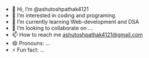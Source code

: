 - 👋 Hi, I’m @ashutoshpathak4121
- 👀 I’m interested in coding and programing
- 🌱 I’m currently learning Web-development and DSA 
- 💞️ I’m looking to collaborate on ...
- 📫 How to reach me ashutoshpathak4121@gmail.com
- 😄 Pronouns: ...
- ⚡ Fun fact: ...

<!---
ashutoshpathak4121/ashutoshpathak4121 is a ✨ special ✨ repository because its `README.md` (this file) appears on your GitHub profile.
You can click the Preview link to take a look at your changes.
--->
